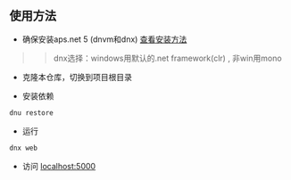 ## 使用方法

* 确保安装aps.net 5 (dnvm和dnx) [查看安装方法](https://docs.asp.net/en/latest/getting-started/index.html)

>>dnx选择：windows用默认的.net framework(clr) , 非win用mono

* 克隆本仓库，切换到项目根目录

* 安装依赖
```sh
dnu restore
```
* 运行
```sh
dnx web
```
* 访问 [localhost:5000](http://localhost:5000/example/index.cshtml)

